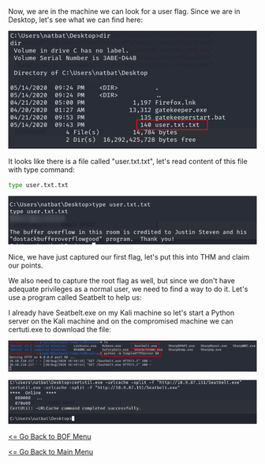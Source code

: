 Now, we are in the machine we can look for a user flag. Since we are in Desktop, let's see what we can find here:

![Desktop Pillaging](DesktopPillaging.png)

It looks like there is a file called "user.txt.txt", let's read content of this file with type command:
```bash
type user.txt.txt
```
![User Flag](userFlag.png)

Nice, we have just captured our first flag, let's put this into THM and claim our points.

We also need to capture the root flag as well, but since we don't have adequate privileges as a normal user, we need to find a way to do it. Let's use a program called Seatbelt to help us:

I already have Seatbelt.exe on my Kali machine so let's start a Python server on the Kali machine and on the compromised machine we can certuti.exe to download the file:

![Python Server](pythonServer.png)

![Certutil](certutil.png)

[<= Go Back to BOF Menu](bufferoverflows.md)

[<= Go Back to Main Menu](index.md)
